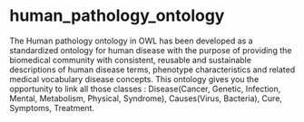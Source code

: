 # human_pathology_ontology
The Human pathology ontology in OWL has been developed as a standardized ontology for human disease with the purpose of providing the biomedical community with consistent, reusable and sustainable descriptions of human disease terms, phenotype characteristics and related medical vocabulary disease concepts. This ontology gives you the opportunity to link all those classes : Disease(Cancer, Genetic, Infection, Mental, Metabolism, Physical, Syndrome), Causes(Virus, Bacteria), Cure, Symptoms, Treatment.
